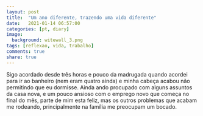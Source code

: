 ```yaml
---
layout: post
title:  "Um ano diferente, trazendo uma vida diferente"
date:   2021-01-14 06:57:00
categories: [pt, diary]
image:
  background: witewall_3.png
tags: [reflexao, vida, trabalho]
comments: true
share: true
---
```

Sigo acordado desde três horas e pouco da madrugada quando acordei para ir ao banheiro (nem eram quatro ainda) e minha cabeça acabou não permitindo que eu dormisse. Ainda ando procupado com alguns assuntos da casa nova, e um pouco ansioso com o emprego novo que começa no final do mês, parte de mim esta feliz, mas os outros problemas que acabam me rodeando, principalmente na família me preocupam um bocado.
